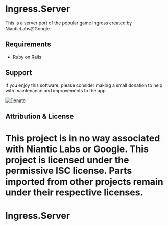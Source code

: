 Ingress.Server
===========

This is a server port of the popular game Ingress created by NianticLabs@Google.

Requirements
--------
- Ruby on Rails

Support
-------

If you enjoy this software, please consider making a small donation to help with maintenance and improvements to the app.

[![Donate](https://www.paypalobjects.com/en_US/i/btn/btn_donate_LG.gif)](https://www.paypal.com/cgi-bin/webscr?cmd=_donations&business=buddyfavors%40gmail%2ecom&lc=US&item_name=Ingress%20Server&no_note=0&currency_code=USD&bn=PP%2dDonationsBF%3abtn_donate_SM%2egif%3aNonHostedGuest)

Attribution & License
---------------------

This project is in no way associated with Niantic Labs or Google. This project is licensed under the permissive ISC license. Parts imported from other projects remain under their respective licenses.
=======
Ingress.Server
===========
